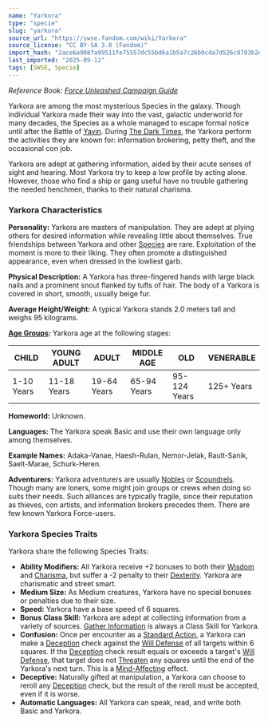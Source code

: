 ```yaml
---
name: "Yarkora"
type: "specie"
slug: "yarkora"
source_url: "https://swse.fandom.com/wiki/Yarkora"
source_license: "CC BY-SA 3.0 (Fandom)"
import_hash: "2ace6a908fa99511fe75557dc55bd6a1b5a7c26b9c4a7d526c8703b2e384a8d1"
last_imported: "2025-09-12"
tags: [SWSE, Specie]
---
```

*Reference Book: [Force Unleashed Campaign Guide](https://swse.fandom.com/wiki/Star_Wars_Saga_Edition_Force_Unleashed_Campaign_Guide)*

Yarkora are among the most mysterious Species in the galaxy. Though individual Yarkora made their way into the vast, galactic underworld for many decades, the Species as a whole managed to escape formal notice until after the Battle of [Yavin](https://swse.fandom.com/wiki/Yavin). During [The Dark Times](https://swse.fandom.com/wiki/The_Dark_Times), the Yarkora perform the activities they are known for: information brokering, petty theft, and the occasional con job.

Yarkora are adept at gathering information, aided by their acute senses of sight and hearing. Most Yarkora try to keep a low profile by acting alone. However, those who find a ship or gang useful have no trouble gathering the needed henchmen, thanks to their natural charisma.

### Yarkora Characteristics
**Personality:** Yarkora are masters of manipulation. They are adept at plying others for desired information while revealing little about themselves. True friendships between Yarkora and other [Species](https://swse.fandom.com/wiki/Species) are rare. Exploitation of the moment is more to their liking. They often promote a distinguished appearance, even when dressed in the lowliest garb.

**Physical Description:** A Yarkora has three-fingered hands with large black nails and a prominent snout flanked by tufts of hair. The body of a Yarkora is covered in short, smooth, usually beige fur.

**Average Height/Weight:** A typical Yarkora stands 2.0 meters tall and weighs 95 kilograms.

**[Age Groups](https://swse.fandom.com/wiki/Age_Groups):** Yarkora age at the following stages:

| CHILD | YOUNG ADULT | ADULT | MIDDLE AGE | OLD | VENERABLE |
| --- | --- | --- | --- | --- | --- |
| 1-10 Years | 11-18 Years | 19-64 Years | 65-94 Years | 95-124 Years | 125+ Years |

**Homeworld:** Unknown.

**Languages:** The Yarkora speak Basic and use their own language only among themselves.

**Example Names:** Adaka-Vanae, Haesh-Rulan, Nemor-Jelak, Rault-Sanik, Saelt-Marae, Schurk-Heren.

**Adventurers:** Yarkora adventurers are usually [Nobles](https://swse.fandom.com/wiki/Nobles) or [Scoundrels](https://swse.fandom.com/wiki/Scoundrels). Though many are loners, some might join groups or crews when doing so suits their needs. Such alliances are typically fragile, since their reputation as thieves, con artists, and information brokers precedes them. There are few known Yarkora Force-users.

### Yarkora Species Traits
Yarkora share the following Species Traits:

- **Ability Modifiers:** All Yarkora receive +2 bonuses to both their [Wisdom](https://swse.fandom.com/wiki/Wisdom) and [Charisma](https://swse.fandom.com/wiki/Charisma), but suffer a -2 penalty to their [Dexterity](https://swse.fandom.com/wiki/Dexterity). Yarkora are charismatic and street smart.
- **Medium Size:** As Medium creatures, Yarkora have no special bonuses or penalties due to their size.
- **Speed:** Yarkora have a base speed of 6 squares.
- **Bonus Class Skill:** Yarkora are adept at collecting information from a variety of sources. [Gather Information](https://swse.fandom.com/wiki/Gather_Information) is always a Class Skill for Yarkora.
- **Confusion:** Once per encounter as a [Standard Action](https://swse.fandom.com/wiki/Standard_Action), a Yarkora can make a [Deception](https://swse.fandom.com/wiki/Deception) check against the [Will Defense](https://swse.fandom.com/wiki/Will_Defense) of all targets within 6 squares. If the [Deception](https://swse.fandom.com/wiki/Deception) check result equals or exceeds a target's [Will Defense](https://swse.fandom.com/wiki/Will_Defense), that target does not [Threaten](https://swse.fandom.com/wiki/Threaten) any squares until the end of the Yarkora's next turn. This is a [Mind-Affecting](https://swse.fandom.com/wiki/Mind-Affecting) effect.
- **Deceptive:** Naturally gifted at manipulation, a Yarkora can choose to reroll any [Deception](https://swse.fandom.com/wiki/Deception) check, but the result of the reroll must be accepted, even if it is worse.
- **Automatic Languages:** All Yarkora can speak, read, and write both Basic and Yarkora.